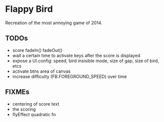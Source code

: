 Flappy Bird
===========

Recreation of the most annoying game of 2014.

TODOs
-----
* score fadeIn() fadeOut()
* wait a certain time to activate keys after the score is displayed
* expose a UI.config: speed, bird insisible mode, size of gap, size of bird, etcs
* activate btns area of canvas
* increase difficulty (FB.FOREGROUND_SPEED) over time

FIXMEs
------
* centering of score text
* the scoring
* flyEffect quadratic fn

